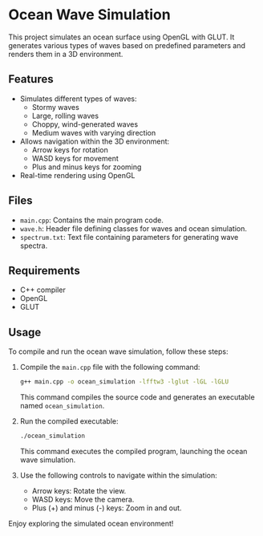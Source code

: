 
# Ocean Wave Simulation

This project simulates an ocean surface using OpenGL with GLUT. It generates various types of waves based on predefined parameters and renders them in a 3D environment.

## Features

- Simulates different types of waves:
  - Stormy waves
  - Large, rolling waves
  - Choppy, wind-generated waves
  - Medium waves with varying direction
- Allows navigation within the 3D environment:
  - Arrow keys for rotation
  - WASD keys for movement
  - Plus and minus keys for zooming
- Real-time rendering using OpenGL

## Files

- `main.cpp`: Contains the main program code.
- `wave.h`: Header file defining classes for waves and ocean simulation.
- `spectrum.txt`: Text file containing parameters for generating wave spectra.

## Requirements

- C++ compiler
- OpenGL
- GLUT
## Usage

To compile and run the ocean wave simulation, follow these steps:

1. Compile the `main.cpp` file with the following command:

    ```bash
    g++ main.cpp -o ocean_simulation -lfftw3 -lglut -lGL -lGLU
    ```

   This command compiles the source code and generates an executable named `ocean_simulation`.

2. Run the compiled executable:

    ```bash
    ./ocean_simulation
    ```

   This command executes the compiled program, launching the ocean wave simulation.

3. Use the following controls to navigate within the simulation:

   - Arrow keys: Rotate the view.
   - WASD keys: Move the camera.
   - Plus (+) and minus (-) keys: Zoom in and out.

Enjoy exploring the simulated ocean environment!


